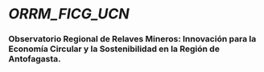 # _ORRM_FICG_UCN_

### Observatorio Regional de Relaves Mineros: Innovación para la Economía Circular y la Sostenibilidad en la Región de Antofagasta.
